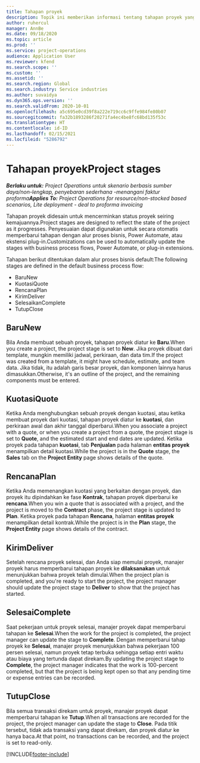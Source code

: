 ```yaml
---
title: Tahapan proyek
description: Topik ini memberikan informasi tentang tahapan proyek yang tersedia dalam Microsoft Dynamics Project Operations.
author: ruhercul
manager: AnnBe
ms.date: 09/18/2020
ms.topic: article
ms.prod: ''
ms.service: project-operations
audience: Application User
ms.reviewer: kfend
ms.search.scope: ''
ms.custom: ''
ms.assetid: ''
ms.search.region: Global
ms.search.industry: Service industries
ms.author: suvaidya
ms.dyn365.ops.version: ''
ms.search.validFrom: 2020-10-01
ms.openlocfilehash: a5c695e0cd39f8a222e719cc6c9ffe984fe80b07
ms.sourcegitcommit: fa32b1893286f20271fa4ec4be8fc68bd135f53c
ms.translationtype: HT
ms.contentlocale: id-ID
ms.lasthandoff: 02/15/2021
ms.locfileid: "5286792"
---
```

# <a name="project-stages"></a><span data-ttu-id="56ca6-103">Tahapan proyek</span><span class="sxs-lookup"><span data-stu-id="56ca6-103">Project stages</span></span>

<span data-ttu-id="56ca6-104">_**Berlaku untuk:** Project Operations untuk skenario berbasis sumber daya/non-lengkap, penyebaran sederhana -menangani faktur proforma_</span><span class="sxs-lookup"><span data-stu-id="56ca6-104">_**Applies To:** Project Operations for resource/non-stocked based scenarios, Lite deployment - deal to proforma invoicing_</span></span>

<span data-ttu-id="56ca6-105">Tahapan proyek didesain untuk mencerminkan status proyek seiring kemajuannya.</span><span class="sxs-lookup"><span data-stu-id="56ca6-105">Project stages are designed to reflect the state of the project as it progresses.</span></span> <span data-ttu-id="56ca6-106">Penyesuaian dapat digunakan untuk secara otomatis memperbarui tahapan dengan alur proses bisnis, Power Automate, atau ekstensi plug-in.</span><span class="sxs-lookup"><span data-stu-id="56ca6-106">Customizations can be used to automatically update the stages with business process flows, Power Automate, or plug-in extensions.</span></span>

<span data-ttu-id="56ca6-107">Tahapan berikut ditentukan dalam alur proses bisnis default:</span><span class="sxs-lookup"><span data-stu-id="56ca6-107">The following stages are defined in the default business process flow:</span></span>

- <span data-ttu-id="56ca6-108">Baru</span><span class="sxs-lookup"><span data-stu-id="56ca6-108">New</span></span>
- <span data-ttu-id="56ca6-109">Kuotasi</span><span class="sxs-lookup"><span data-stu-id="56ca6-109">Quote</span></span>
- <span data-ttu-id="56ca6-110">Rencana</span><span class="sxs-lookup"><span data-stu-id="56ca6-110">Plan</span></span>
- <span data-ttu-id="56ca6-111">Kirim</span><span class="sxs-lookup"><span data-stu-id="56ca6-111">Deliver</span></span>
- <span data-ttu-id="56ca6-112">Selesaikan</span><span class="sxs-lookup"><span data-stu-id="56ca6-112">Complete</span></span>
- <span data-ttu-id="56ca6-113">Tutup</span><span class="sxs-lookup"><span data-stu-id="56ca6-113">Close</span></span> 

## <a name="new"></a><span data-ttu-id="56ca6-114">Baru</span><span class="sxs-lookup"><span data-stu-id="56ca6-114">New</span></span>

<span data-ttu-id="56ca6-115">Bila Anda membuat sebuah proyek, tahapan proyek diatur ke **Baru**.</span><span class="sxs-lookup"><span data-stu-id="56ca6-115">When you create a project, the project stage is set to **New**.</span></span> <span data-ttu-id="56ca6-116">Jika proyek dibuat dari template, mungkin memiliki jadwal, perkiraan, dan data tim.</span><span class="sxs-lookup"><span data-stu-id="56ca6-116">If the project was created from a template, it might have schedule, estimate, and team data.</span></span> <span data-ttu-id="56ca6-117">Jika tidak, itu adalah garis besar proyek, dan komponen lainnya harus dimasukkan.</span><span class="sxs-lookup"><span data-stu-id="56ca6-117">Otherwise, it's an outline of the project, and the remaining components must be entered.</span></span>

## <a name="quote"></a><span data-ttu-id="56ca6-118">Kuotasi</span><span class="sxs-lookup"><span data-stu-id="56ca6-118">Quote</span></span>

<span data-ttu-id="56ca6-119">Ketika Anda menghubungkan sebuah proyek dengan kuotasi, atau ketika membuat proyek dari kuotasi, tahapan proyek diatur ke **kuotasi**, dan perkiraan awal dan akhir tanggal diperbarui.</span><span class="sxs-lookup"><span data-stu-id="56ca6-119">When you associate a project with a quote, or when you create a project from a quote, the project stage is set to **Quote**, and the estimated start and end dates are updated.</span></span> <span data-ttu-id="56ca6-120">Ketika proyek pada tahapan **kuotasi**, tab **Penjualan** pada halaman **entitas proyek** menampilkan detail kuotasi.</span><span class="sxs-lookup"><span data-stu-id="56ca6-120">While the project is in the **Quote** stage, the **Sales** tab on the **Project Entity** page shows details of the quote.</span></span>

## <a name="plan"></a><span data-ttu-id="56ca6-121">Rencana</span><span class="sxs-lookup"><span data-stu-id="56ca6-121">Plan</span></span>

<span data-ttu-id="56ca6-122">Ketika Anda memenangkan kuotasi yang berkaitan dengan proyek, dan proyek itu dipindahkan ke fase **Kontrak**, tahapan proyek diperbarui ke **rencana**.</span><span class="sxs-lookup"><span data-stu-id="56ca6-122">When you win a quote that is associated with a project, and the project is moved to the **Contract** phase, the project stage is updated to **Plan**.</span></span> <span data-ttu-id="56ca6-123">Ketika proyek pada tahapan **Rencana**, halaman **entitas proyek** menampilkan detail kontrak.</span><span class="sxs-lookup"><span data-stu-id="56ca6-123">While the project is in the **Plan** stage, the **Project Entity** page shows details of the contract.</span></span>

## <a name="deliver"></a><span data-ttu-id="56ca6-124">Kirim</span><span class="sxs-lookup"><span data-stu-id="56ca6-124">Deliver</span></span>

<span data-ttu-id="56ca6-125">Setelah rencana proyek selesai, dan Anda siap memulai proyek, manajer proyek harus memperbarui tahapan proyek ke **dilaksanakan** untuk menunjukkan bahwa proyek telah dimulai.</span><span class="sxs-lookup"><span data-stu-id="56ca6-125">When the project plan is completed, and you're ready to start the project, the project manager should update the project stage to **Deliver** to show that the project has started.</span></span>

## <a name="complete"></a><span data-ttu-id="56ca6-126">Selesai</span><span class="sxs-lookup"><span data-stu-id="56ca6-126">Complete</span></span> 

<span data-ttu-id="56ca6-127">Saat pekerjaan untuk proyek selesai, manajer proyek dapat memperbarui tahapan ke **Selesai**.</span><span class="sxs-lookup"><span data-stu-id="56ca6-127">When the work for the project is completed, the project manager can update the stage to **Complete**.</span></span> <span data-ttu-id="56ca6-128">Dengan memperbarui tahap proyek ke **Selesai**, manajer proyek menunjukkan bahwa pekerjaan 100 persen selesai, namun proyek tetap terbuka sehingga setiap entri waktu atau biaya yang tertunda dapat direkam.</span><span class="sxs-lookup"><span data-stu-id="56ca6-128">By updating the project stage to **Complete**, the project manager indicates that the work is 100-percent completed, but that the project is being kept open so that any pending time or expense entries can be recorded.</span></span>

## <a name="close"></a><span data-ttu-id="56ca6-129">Tutup</span><span class="sxs-lookup"><span data-stu-id="56ca6-129">Close</span></span>

<span data-ttu-id="56ca6-130">Bila semua transaksi direkam untuk proyek, manajer proyek dapat memperbarui tahapan ke **Tutup**.</span><span class="sxs-lookup"><span data-stu-id="56ca6-130">When all transactions are recorded for the project, the project manager can update the stage to **Close**.</span></span> <span data-ttu-id="56ca6-131">Pada titik tersebut, tidak ada transaksi yang dapat direkam, dan proyek diatur ke hanya baca.</span><span class="sxs-lookup"><span data-stu-id="56ca6-131">At that point, no transactions can be recorded, and the project is set to read-only.</span></span>



[!INCLUDE[footer-include](../includes/footer-banner.md)]
